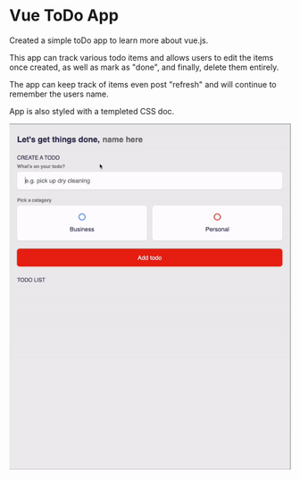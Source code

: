 # Vue ToDo App


Created a simple toDo app to learn more about vue.js.

This app can track various todo items and allows users to edit the items once created, as well as mark as "done", and finally, delete them entirely.

The app can keep track of items even post "refresh" and will continue to remember the users name.

App is also styled with a templeted CSS doc.


![](https://github.com/rifleben/vue_todo/blob/main/vue_todo.gif)
